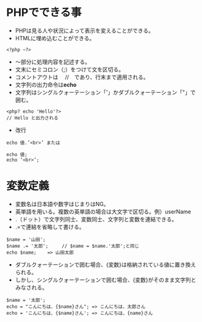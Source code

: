 # PHPでできる事
- PHPは見る人や状況によって表示を変えることができる。
- HTMLに埋め込むことができる。
```
<?php ~?>
```
- 〜部分に処理内容を記述する。
- 文末にセミコロン（;）をつけて文を区切る。
- コメントアウトは　 //　であり、行末まで適用される。
- 文字列の出力命令は**echo**
- 文字列はシングルクォーテーション「'」かダブルクォーテーション「"」で囲む。

```
<php? echo 'Hello'?>
// Hello と出力される
```
- 改行
```
echo 値.’<br>’ または

echo 値;
echo ‘<br>’;
```

# 変数定義
- 変数名は日本語や数字はじまりはNG。
- 英単語を用いる。複数の英単語の場合は大文字で区切る。例）userName
- .（ドット）で文字列同士、変数同士、文字列と変数を連結できる。
- .=で連結を省略して書ける。
```
$name = '山田';
$name .= '太郎';　　　// $name = $name.'太郎';と同じ
echo $name;    => 山田太郎
```

- ダブルクォーテーションで囲む場合、{変数}は格納されている値に置き換えられる。
- しかし、シングルクォーテーションで囲む場合、{変数}がそのまま文字列とみなされる。
```
$name = '太郎';
echo = "こんにちは、{$name}さん"; => こんにちは、太郎さん
echo = 'こんにちは、{$name}さん'; => こんにちは、{name}さん
```
